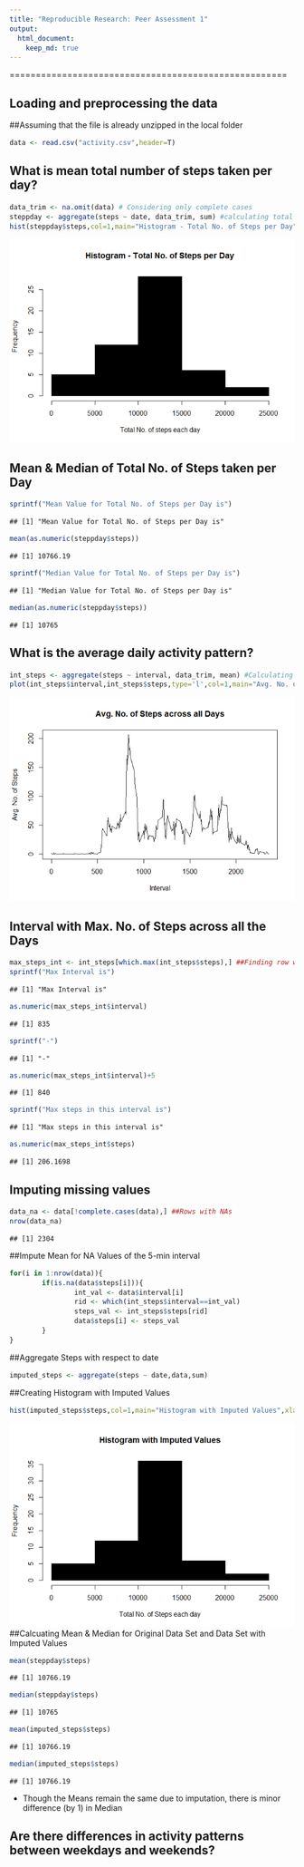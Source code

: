 ```yaml
---
title: "Reproducible Research: Peer Assessment 1"
output: 
  html_document:
    keep_md: true
---
```

=====================================================


## Loading and preprocessing the data
##Assuming that the file is already unzipped in the local folder

```r
data <- read.csv("activity.csv",header=T)
```


## What is mean total number of steps taken per day?

```r
data_trim <- na.omit(data) # Considering only complete cases
steppday <- aggregate(steps ~ date, data_trim, sum) #calculating total steps per day
hist(steppday$steps,col=1,main="Histogram - Total No. of Steps per Day",xlab="Total No. of steps each day")
```

![](./PA1_template_files/figure-html/unnamed-chunk-13-1.png) 
## Mean & Median of Total No. of Steps taken per Day

```r
sprintf("Mean Value for Total No. of Steps per Day is")
```

```
## [1] "Mean Value for Total No. of Steps per Day is"
```

```r
mean(as.numeric(steppday$steps))
```

```
## [1] 10766.19
```

```r
sprintf("Median Value for Total No. of Steps per Day is")
```

```
## [1] "Median Value for Total No. of Steps per Day is"
```

```r
median(as.numeric(steppday$steps))
```

```
## [1] 10765
```


## What is the average daily activity pattern?

```r
int_steps <- aggregate(steps ~ interval, data_trim, mean) #Calculating Steps with respect to interval and summing them up
plot(int_steps$interval,int_steps$steps,type='l',col=1,main="Avg. No. of Steps across all Days",xlab="Interval",ylab="Avg. No. of Steps")
```

![](./PA1_template_files/figure-html/unnamed-chunk-15-1.png) 
## Interval with Max. No. of Steps across all the Days

```r
max_steps_int <- int_steps[which.max(int_steps$steps),] ##Finding row with max interval
sprintf("Max Interval is")
```

```
## [1] "Max Interval is"
```

```r
as.numeric(max_steps_int$interval)
```

```
## [1] 835
```

```r
sprintf("-")
```

```
## [1] "-"
```

```r
as.numeric(max_steps_int$interval)+5
```

```
## [1] 840
```

```r
sprintf("Max steps in this interval is")
```

```
## [1] "Max steps in this interval is"
```

```r
as.numeric(max_steps_int$steps)
```

```
## [1] 206.1698
```


## Imputing missing values

```r
data_na <- data[!complete.cases(data),] ##Rows with NAs
nrow(data_na)
```

```
## [1] 2304
```
##Impute Mean for NA Values of the 5-min interval

```r
for(i in 1:nrow(data)){
        if(is.na(data$steps[i])){
                int_val <- data$interval[i]
                rid <- which(int_steps$interval==int_val)
                steps_val <- int_steps$steps[rid]
                data$steps[i] <- steps_val
        }
} 
```
##Aggregate Steps with respect to date

```r
imputed_steps <- aggregate(steps ~ date,data,sum)
```
##Creating Histogram with Imputed Values

```r
hist(imputed_steps$steps,col=1,main="Histogram with Imputed Values",xlab="Total No. of Steps each day")
```

![](./PA1_template_files/figure-html/unnamed-chunk-20-1.png) 
##Calcuating Mean & Median for Original Data Set and Data Set with Imputed Values

```r
mean(steppday$steps)
```

```
## [1] 10766.19
```

```r
median(steppday$steps)
```

```
## [1] 10765
```

```r
mean(imputed_steps$steps)
```

```
## [1] 10766.19
```

```r
median(imputed_steps$steps)
```

```
## [1] 10766.19
```
* Though the Means remain the same due to imputation, there is minor difference (by 1) in Median


## Are there differences in activity patterns between weekdays and weekends?

